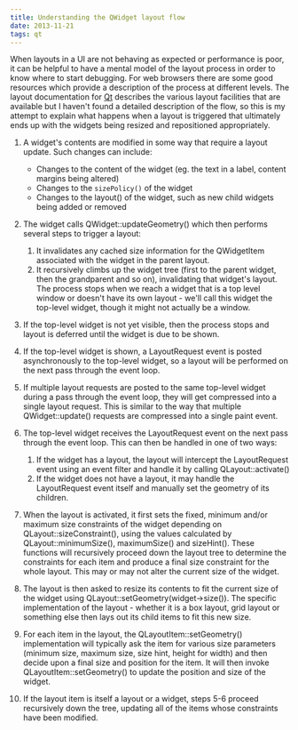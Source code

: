 ```yaml
---
title: Understanding the QWidget layout flow
date: 2013-11-21
tags: qt
---
```

When layouts in a UI are not behaving as expected or performance is poor, it can be helpful to have a mental model of the layout process in order to know where to start debugging.  For web browsers there are some good resources which provide a description of the process at different levels. The layout documentation for [Qt](https://www.qt.io) describes the various layout facilities that are available but I haven't found a detailed description of the flow, so this is my attempt to explain what happens when a layout is triggered that ultimately ends up with the widgets being resized and repositioned appropriately.

1. A widget's contents are modified in some way that require a layout update. Such changes can include:
	* Changes to the content of the widget (eg. the text in a label, content margins being altered)
	* Changes to the `sizePolicy()` of the widget
	* Changes to the layout() of the widget, such as new child widgets being added or removed
    
1. The widget calls QWidget::updateGeometry() which then performs several steps to trigger a layout:
	1. It invalidates any cached size information for the QWidgetItem associated with the widget in the parent layout.
	1. It recursively climbs up the widget tree (first to the parent widget, then the grandparent and so on), invalidating that widget's layout. The process stops when we reach a widget that is a top level window or doesn't have its own layout - we'll call this widget the top-level widget, though it might not actually be a window.

1. If the top-level widget is not yet visible, then the process stops and layout is deferred until the widget is due to be shown.

1. If the top-level widget is shown, a LayoutRequest event is posted asynchronously to the top-level widget, so a layout will be performed on the next pass through the event loop.

1. If multiple layout requests are posted to the same top-level widget during a pass through the event loop, they will get compressed into a single layout request. This is similar to the way that multiple QWidget::update() requests are compressed into a single paint event.

1. The top-level widget receives the LayoutRequest event on the next pass through the event loop. This can then be handled in one of two ways:
	1. If the widget has a layout, the layout will intercept the LayoutRequest event using an event filter and handle it by calling QLayout::activate()
	1. If the widget does not have a layout, it may handle the LayoutRequest event itself and manually set the geometry of its children.

1. When the layout is activated, it first sets the fixed, minimum and/or maximum size constraints of the widget depending on QLayout::sizeConstraint(), using the values calculated by QLayout::minimumSize(), maximumSize() and sizeHint(). These functions will recursively proceed down the layout tree to determine the constraints for each item and produce a final size constraint for the whole layout.  This may or may not alter the current size of the widget.

1.	The layout is then asked to resize its contents to fit the current size of the widget using QLayout::setGeometry(widget->size()). The specific implementation of the layout - whether it is a box layout, grid layout or something else then lays out its child items to fit this new size.

1. For each item in the layout, the QLayoutItem::setGeometry() implementation will typically ask the item for various size parameters (minimum size, maximum size, size hint, height for width) and then decide upon a final size and position for the item. It will then invoke QLayoutItem::setGeometry() to update the position and size of the widget.

1. If the layout item is itself a layout or a widget, steps 5-6 proceed recursively down the tree, updating all of the items whose constraints have been modified.
